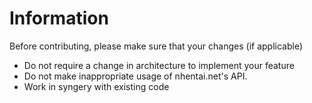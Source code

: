 # Information
Before contributing, please make sure that your changes (if applicable)
* Do not require a change in architecture to implement your feature
* Do not make inappropriate usage of nhentai.net's API.
* Work in syngery with existing code
